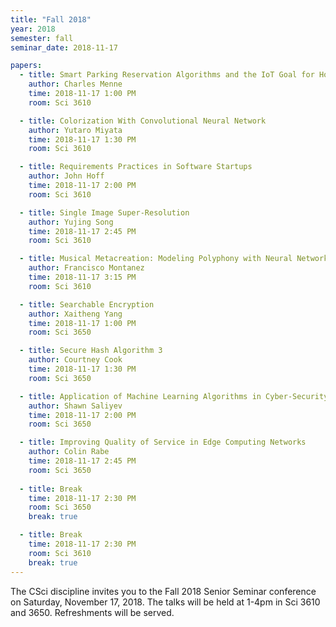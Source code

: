 ```yaml
---
title: "Fall 2018"
year: 2018
semester: fall
seminar_date: 2018-11-17

papers:
  - title: Smart Parking Reservation Algorithms and the IoT Goal for Horizontal Interoperability
    author: Charles Menne
    time: 2018-11-17 1:00 PM
    room: Sci 3610

  - title: Colorization With Convolutional Neural Network
    author: Yutaro Miyata
    time: 2018-11-17 1:30 PM
    room: Sci 3610

  - title: Requirements Practices in Software Startups
    author: John Hoff
    time: 2018-11-17 2:00 PM
    room: Sci 3610

  - title: Single Image Super-Resolution
    author: Yujing Song
    time: 2018-11-17 2:45 PM
    room: Sci 3610

  - title: Musical Metacreation: Modeling Polyphony with Neural Networks
    author: Francisco Montanez
    time: 2018-11-17 3:15 PM
    room: Sci 3610

  - title: Searchable Encryption
    author: Xaitheng Yang
    time: 2018-11-17 1:00 PM
    room: Sci 3650

  - title: Secure Hash Algorithm 3
    author: Courtney Cook
    time: 2018-11-17 1:30 PM
    room: Sci 3650

  - title: Application of Machine Learning Algorithms in Cyber-Security
    author: Shawn Saliyev
    time: 2018-11-17 2:00 PM
    room: Sci 3650

  - title: Improving Quality of Service in Edge Computing Networks
    author: Colin Rabe 
    time: 2018-11-17 2:45 PM
    room: Sci 3650
    
  - title: Break
    time: 2018-11-17 2:30 PM
    room: Sci 3650
    break: true

  - title: Break
    time: 2018-11-17 2:30 PM
    room: Sci 3610
    break: true
---
```


The CSci discipline invites you to the Fall 2018 Senior Seminar conference on Saturday, November 17, 2018. The talks will be held at 1-4pm in Sci 3610 and 3650. Refreshments will be served.



